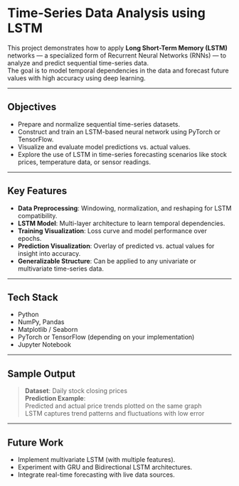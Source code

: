 # Time-Series Data Analysis using LSTM

This project demonstrates how to apply **Long Short-Term Memory (LSTM)** networks — a specialized form of Recurrent Neural Networks (RNNs) — to analyze and predict sequential time-series data.  
The goal is to model temporal dependencies in the data and forecast future values with high accuracy using deep learning.

---

## Objectives

- Prepare and normalize sequential time-series datasets.
- Construct and train an LSTM-based neural network using PyTorch or TensorFlow.
- Visualize and evaluate model predictions vs. actual values.
- Explore the use of LSTM in time-series forecasting scenarios like stock prices, temperature data, or sensor readings.

---

## Key Features

- **Data Preprocessing**: Windowing, normalization, and reshaping for LSTM compatibility.
- **LSTM Model**: Multi-layer architecture to learn temporal dependencies.
- **Training Visualization**: Loss curve and model performance over epochs.
- **Prediction Visualization**: Overlay of predicted vs. actual values for insight into accuracy.
- **Generalizable Structure**: Can be applied to any univariate or multivariate time-series data.

---

## Tech Stack

- Python  
- NumPy, Pandas  
- Matplotlib / Seaborn  
- PyTorch or TensorFlow (depending on your implementation)
- Jupyter Notebook

---

## Sample Output

> **Dataset**: Daily stock closing prices  
> **Prediction Example**:  
> Predicted and actual price trends plotted on the same graph  
> LSTM captures trend patterns and fluctuations with low error

---

## Future Work

- Implement multivariate LSTM (with multiple features).
- Experiment with GRU and Bidirectional LSTM architectures.
- Integrate real-time forecasting with live data sources.
